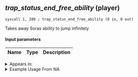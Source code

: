 ## *trap_status_end_free_ability* (player)

`syscall 1, 289 ; trap_status_end_free_ability (0 in, 0 out)`

Takes away Soras ability to jump infinitely

#### Input parameters
| Name | Type | Description
|------|------|------------




<details>
	<summary>Appears in:</summary>

</details>

<details>
	<summary>Example Usage From NA</summary>

</details>

